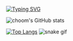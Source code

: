 [![Typing SVG](https://readme-typing-svg.herokuapp.com/?lines=New+to+coding;learning+batch+and+python)](https://git.io/typing-svg)

![choom's GitHub stats](https://github-readme-stats.vercel.app/api?username=choomhub&show_icons=true&theme=radical)

[![Top Langs](https://github-readme-stats.vercel.app/api/top-langs/?username=choomhub&layout=compact)](https://github.com/anuraghazra/github-readme-stats)
![snake gif](https://github.com/choomhub/choomhub/blob/output/github-contribution-grid-snake.gif)

